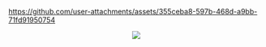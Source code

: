 https://github.com/user-attachments/assets/355ceba8-597b-468d-a9bb-71fd91950754
<p align="center">
  <img src="https://github.com/user-attachments/assets/e39070f4-671d-418d-9a59-7e6c7a82a3dd" />
</p>
